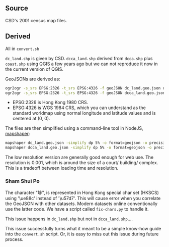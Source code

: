 ## Source

CSD's 2001 census map files.

## Derived

All in `convert.sh`

`dc_land.shp` is given by CSD. `dcca_land.shp` derived from `dcca.shp` plus `coast.shp` using QGIS a few years ago but we can not reproduce it now in the current version of QGIS.

GeoJSONs are derived as:

```bash
ogr2ogr -s_srs EPSG:2326 -t_srs EPSG:4326 -f geoJSON dc_land.geo.json dc_land.shp
ogr2ogr -s_srs EPSG:2326 -t_srs EPSG:4326 -f geoJSON dcca_land.geo.json dcca_land.shp
```

- EPSG:2326 is Hong Kong 1980 CRS. 
- EPSG:4326 is WGS 1984 CRS, which you can understand as the standard worldmap using normal longitude and latitude values and is centered at (0, 0).

The files are then simplified using a command-line tool in NodeJS, [mapshaper](https://github.com/mbloch/mapshaper/wiki/Command-Reference):

```bash
mapshaper dc_land.geo.json -simplify dp 5% -o format=geojson -o precision=0.001 dc_land.lowres.geo.json
mapshaper dcca_land.geo.json -simplify dp 5% -o format=geojson -o precision=0.001 dcca_land.lowres.geo.json
```

The low resolution version are generally good enough for web use. The resolution is 0.001, which is around the size of a court/ building/ complex. This is a tradeoff between loading time and resolution.

### Sham Shui Po

The character "埗", is represented in Hong Kong special char set (HKSCS) using '\ue88c' instead of '\u57d7'. This will cause error when you correlate the GeoJSON with other datasets. Modern datasets online conventionally use the latter code. We have a script called `fix-chars.py` to handle it.

This issue happens in `dc_land.shp` but not in `dcca_land.shp`....

This issue successfully turns what it meant to be a simple know-how guide into the `convert.sh` script. Or, it is easy to miss out this issue during future process.

